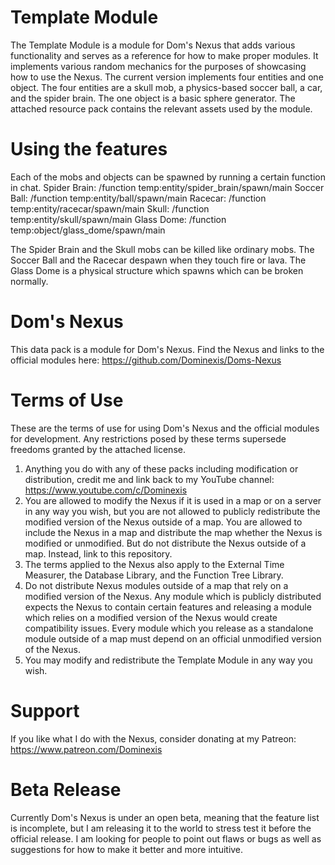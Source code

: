 # Template Module
The Template Module is a module for Dom's Nexus that adds various functionality and serves as a reference for how to make proper modules. It implements various random mechanics for the purposes of showcasing how to use the Nexus. The current version implements four entities and one object. The four entities are a skull mob, a physics-based soccer ball, a car, and the spider brain. The one object is a basic sphere generator. The attached resource pack contains the relevant assets used by the module.

# Using the features
Each of the mobs and objects can be spawned by running a certain function in chat.
Spider Brain: /function temp:entity/spider_brain/spawn/main
Soccer Ball: /function temp:entity/ball/spawn/main
Racecar: /function temp:entity/racecar/spawn/main
Skull: /function temp:entity/skull/spawn/main
Glass Dome: /function temp:object/glass_dome/spawn/main

The Spider Brain and the Skull mobs can be killed like ordinary mobs. The Soccer Ball and the Racecar despawn when they touch fire or lava. The Glass Dome is a physical structure which spawns which can be broken normally.

# Dom's Nexus
This data pack is a module for Dom's Nexus. Find the Nexus and links to the official modules here: https://github.com/Dominexis/Doms-Nexus

# Terms of Use
These are the terms of use for using Dom's Nexus and the official modules for development. Any restrictions posed by these terms supersede freedoms granted by the attached license.
1) Anything you do with any of these packs including modification or distribution, credit me and link back to my YouTube channel: https://www.youtube.com/c/Dominexis
2) You are allowed to modify the Nexus if it is used in a map or on a server in any way you wish, but you are not allowed to publicly redistribute the modified version of the Nexus outside of a map. You are allowed to include the Nexus in a map and distribute the map whether the Nexus is modified or unmodified. But do not distribute the Nexus outside of a map. Instead, link to this repository.
3) The terms applied to the Nexus also apply to the External Time Measurer, the Database Library, and the Function Tree Library.
4) Do not distribute Nexus modules outside of a map that rely on a modified version of the Nexus. Any module which is publicly distributed expects the Nexus to contain certain features and releasing a module which relies on a modified version of the Nexus would create compatibility issues. Every module which you release as a standalone module outside of a map must depend on an official unmodified version of the Nexus.
5) You may modify and redistribute the Template Module in any way you wish.

# Support
If you like what I do with the Nexus, consider donating at my Patreon: https://www.patreon.com/Dominexis

# Beta Release
Currently Dom's Nexus is under an open beta, meaning that the feature list is incomplete, but I am releasing it to the world to stress test it before the official release. I am looking for people to point out flaws or bugs as well as suggestions for how to make it better and more intuitive.
